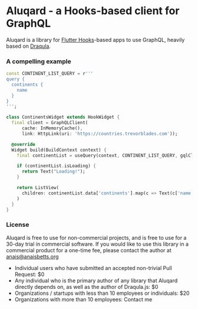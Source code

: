 # Aluqard - a Hooks-based client for GraphQL

Aluqard is a library for [Flutter Hooks](https://github.com/rrousselGit/flutter_hooks)-based apps to use GraphQL, heavily based on [Draqula](https://github.com/vadimdemedes/draqula).

### A compelling example

```dart
const CONTINENT_LIST_QUERY = r'''
query {
  continents {
    name
  }
}
''';

class ContinentsWidget extends HookWidget {
  final client = GraphQLClient(
      cache: InMemoryCache(),
      link: HttpLink(uri: 'https://countries.trevorblades.com'));

  @override
  Widget build(BuildContext context) {
    final continentList = useQuery(context, CONTINENT_LIST_QUERY, gqlClient: client);

    if (continentList.isLoading) {
      return Text("Loading!");
    }

    return ListView(
      children: continentList.data['continents'].map(c => Text(c['name']));
    )
  }
}
```

### License

Aluqard is free to use for non-commercial projects, and is free to use for a 30-day trial in commercial software. If you would like to use this library in a commercial product for a one-time fee, please contact the author at anais@anaisbetts.org

* Individual users who have submitted an accepted non-trivial Pull Request: $0
* Any individual who is the primary author of any library that Aluqard directly depends on, as well as the author of Draqula.js: $0
* Organizations / startups with less than 10 employees or individuals: $20
* Organizations with more than 10 employees: Contact me
